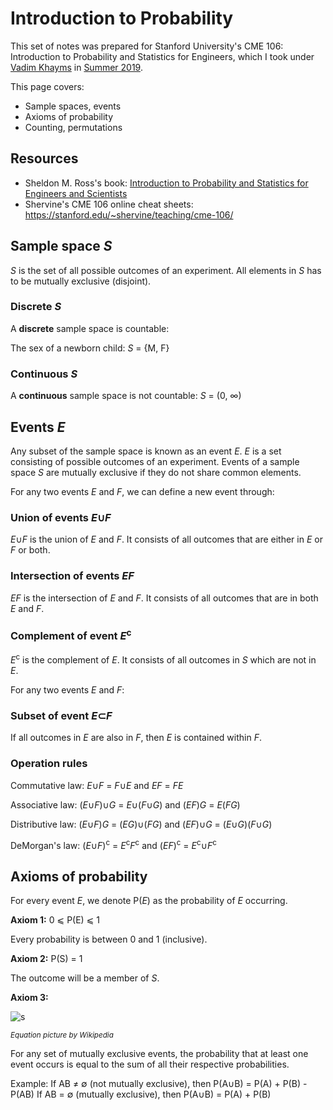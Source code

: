 # Introduction to Probability
This set of notes was prepared for Stanford University's CME 106: Introduction to Probability and Statistics for Engineers, which I took under [Vadim Khayms](https://profiles.stanford.edu/vadim-khayms) in [Summer 2019](https://summer.stanford.edu/ihp).

This page covers:

- Sample spaces, events
- Axioms of probability
- Counting, permutations

## Resources
- Sheldon M. Ross's book: [Introduction to Probability and Statistics for Engineers and Scientists](https://www.sciencedirect.com/book/9780123704832/introduction-to-probability-and-statistics-for-engineers-and-scientists)
- Shervine's CME 106 online cheat sheets:  
<https://stanford.edu/~shervine/teaching/cme-106/>

## Sample space _S_
_S_ is the set of all possible outcomes of an experiment. All elements in _S_ has to be mutually exclusive (disjoint).

### Discrete _S_
A **discrete** sample space is countable:

The sex of a newborn child: _S_ = {M, F}

### Continuous _S_

A **continuous** sample space is not countable: _S_ = (0, ∞)

## Events _E_
Any subset of the sample space is known as an event _E_. _E_ is a set consisting of possible outcomes of an experiment. Events of a sample space _S_ are mutually exclusive if they do not share common elements.

For any two events _E_ and _F_, we can define a new event through:

### Union of events _E_∪_F_
_E_∪_F_ is the union of _E_ and _F_. It consists of all outcomes that are either in _E_ or _F_ or both.

### Intersection of events _EF_
_EF_ is the intersection of _E_ and _F_. It consists of all outcomes that are in both _E_ and _F_.

### Complement of event _E_<sup>c</sup>
_E_<sup>c</sup> is the complement of _E_. It consists of all outcomes in _S_ which are not in _E_.

For any two events _E_ and _F_:

### Subset of event _E_⊂_F_
If all outcomes in _E_ are also in _F_, then _E_ is contained within _F_.

### Operation rules        
Commutative law: _E_∪_F_ = _F_∪_E_ and _EF_ = _FE_

Associative law: (_E_∪_F_)∪_G_ = _E_∪(_F_∪_G_) and (_EF_)_G_ = _E_(_FG_)

Distributive law: (_E_∪_F_)_G_ = (_EG_)∪(_FG_) and (_EF_)∪_G_ = (_E_∪_G_)(_F_∪_G_)

DeMorgan's law: (_E_∪_F_)<sup>c</sup> = _E_<sup>c</sup>_F_<sup>c</sup> and (_EF_)<sup>c</sup> = _E_<sup>c</sup>∪_F_<sup>c</sup>

## Axioms of probability
For every event _E_, we denote P(_E_) as the probability of _E_ occurring.

**Axiom 1:** 0 ⩽ P(E) ⩽ 1

Every probability is between 0 and 1 (inclusive).

**Axiom 2:** P(S) = 1

The outcome will be a member of _S_.

**Axiom 3:**

![s](https://wikimedia.org/api/rest_v1/media/math/render/svg/47f22fe03df467b1d20785e5026bac39fabd9edc)

<sub>_Equation picture by Wikipedia_</sub>

For any set of mutually exclusive events, the probability that at least one event occurs is equal to the sum of all their respective probabilities.

Example:
If AB ≠ ∅ (not mutually exclusive), then P(A∪B) = P(A) + P(B) - P(AB)
If AB = ∅ (mutually exclusive), then P(A∪B) = P(A) + P(B)
